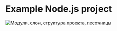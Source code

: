 # Example Node.js project
[![Модули, слои, структура проекта, песочницы](https://img.youtube.com/vi/O7A9chb573E/0.jpg)](https://www.youtube.com/watch?v=O7A9chb573E)
